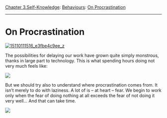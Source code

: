 [Chapter 3.Self-Knowledge](https://www.theschooloflife.com/thebookoflife/category/self-knowledge/): [Behaviours](https://www.theschooloflife.com/thebookoflife/category/self-knowledge/behaviours/): [On Procrastination](https://www.theschooloflife.com/thebookoflife/on-procrastination/)

* * *

# On Procrastination

[![15110111516_e3fbe4c9ee_z](https://www.theschooloflife.com/thebookoflife/wp-content/uploads/2014/11/15110111516_e3fbe4c9ee_z.jpg)](http://www.thebookoflife.org/wp-content/uploads/2014/11/15110111516_e3fbe4c9ee_z.jpg)

The possibilities for delaying our work have grown quite simply monstrous, thanks in large part to technology. This is what spending hours doing not very much feels like:

[![](https://img.youtube.com/vi/cWuglG7LZD0/0.jpg)](https://www.youtube.com/embed/cWuglG7LZD0 '')

But we should try also to understand where procrastination comes from. It isn’t merely to do with laziness. A lot of is – at heart – fear. We begin to work only when the fear of doing nothing at all exceeds the fear of not doing it very well… And that can take time.

[![](https://img.youtube.com/vi/3QetfnYgjRE/0.jpg)](//www.youtube.com/embed/3QetfnYgjRE? '')
